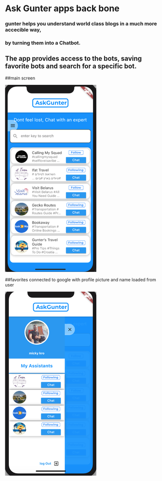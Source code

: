 # Ask Gunter apps back bone
### gunter helps you understand world class blogs in a much more accecible way,
 ### by turning them into a Chatbot. 
 ## The app provides access to the bots, saving favorite bots and search for a specific bot.

##main screen
<html>
 <img src="/images/MainScreenShot.png" alt="main screen" width="300"/>
</html>
 
 ##favorites connected to google with profile picture and name loaded from user
 <html>
  <img src="/images/FavScreenshot.png" alt="favorites screen" width="300"/>
 </html>



